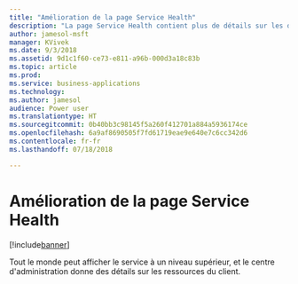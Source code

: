 ```yaml
---
title: "Amélioration de la page Service Health"
description: "La page Service Health contient plus de détails sur les différents aspects du service et va être localisée"
author: jamesol-msft
manager: KVivek
ms.date: 9/3/2018
ms.assetid: 9d1c1f60-ce73-e811-a96b-000d3a18c83b
ms.topic: article
ms.prod: 
ms.service: business-applications
ms.technology: 
ms.author: jamesol
audience: Power user
ms.translationtype: HT
ms.sourcegitcommit: 0b40bb3c98145f5a260f412701a884a5936174ce
ms.openlocfilehash: 6a9af8690505f7fd61719eae9e640e7c6cc342d6
ms.contentlocale: fr-fr
ms.lasthandoff: 07/18/2018

---
```

# <a name="enhanced-service-health-page"></a>Amélioration de la page Service Health


[!include[banner](../../includes/banner.md)]

Tout le monde peut afficher le service à un niveau supérieur, et le centre d'administration donne des détails sur les ressources du client.

